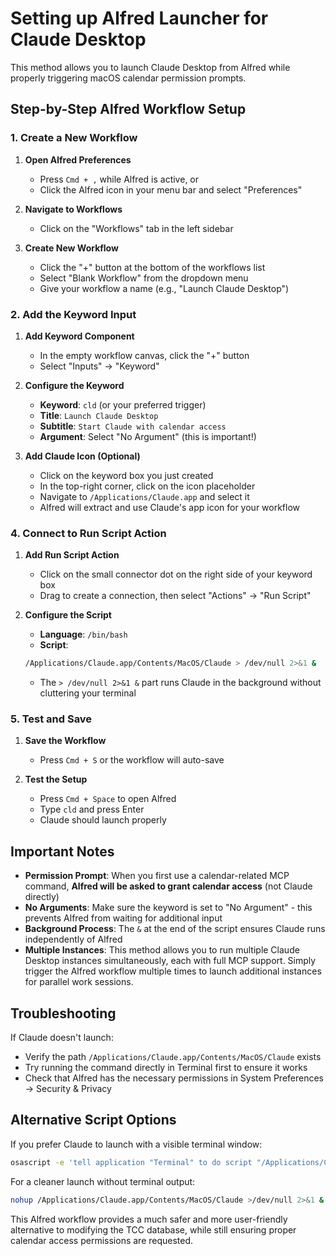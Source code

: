 # Setting up Alfred Launcher for Claude Desktop

This method allows you to launch Claude Desktop from Alfred while properly triggering macOS calendar permission prompts.

## Step-by-Step Alfred Workflow Setup

### 1. Create a New Workflow

1. **Open Alfred Preferences**
   - Press `Cmd + ,` while Alfred is active, or
   - Click the Alfred icon in your menu bar and select "Preferences"

2. **Navigate to Workflows**
   - Click on the "Workflows" tab in the left sidebar

3. **Create New Workflow**
   - Click the "+" button at the bottom of the workflows list
   - Select "Blank Workflow" from the dropdown menu
   - Give your workflow a name (e.g., "Launch Claude Desktop")

### 2. Add the Keyword Input

1. **Add Keyword Component**
   - In the empty workflow canvas, click the "+" button
   - Select "Inputs" → "Keyword"

2. **Configure the Keyword**
   - **Keyword**: `cld` (or your preferred trigger)
   - **Title**: `Launch Claude Desktop`
   - **Subtitle**: `Start Claude with calendar access`
   - **Argument**: Select "No Argument" (this is important!)

3. **Add Claude Icon (Optional)**
   - Click on the keyword box you just created
   - In the top-right corner, click on the icon placeholder
   - Navigate to `/Applications/Claude.app` and select it
   - Alfred will extract and use Claude's app icon for your workflow

### 4. Connect to Run Script Action

1. **Add Run Script Action**
   - Click on the small connector dot on the right side of your keyword box
   - Drag to create a connection, then select "Actions" → "Run Script"

2. **Configure the Script**
   - **Language**: `/bin/bash`
   - **Script**: 
   ```bash
   /Applications/Claude.app/Contents/MacOS/Claude > /dev/null 2>&1 &
   ```
   - The `> /dev/null 2>&1 &` part runs Claude in the background without cluttering your terminal

### 5. Test and Save

1. **Save the Workflow**
   - Press `Cmd + S` or the workflow will auto-save

2. **Test the Setup**
   - Press `Cmd + Space` to open Alfred
   - Type `cld` and press Enter
   - Claude should launch properly

## Important Notes

- **Permission Prompt**: When you first use a calendar-related MCP command, **Alfred will be asked to grant calendar access** (not Claude directly)
- **No Arguments**: Make sure the keyword is set to "No Argument" - this prevents Alfred from waiting for additional input
- **Background Process**: The `&` at the end of the script ensures Claude runs independently of Alfred
- **Multiple Instances**: This method allows you to run multiple Claude Desktop instances simultaneously, each with full MCP support. Simply trigger the Alfred workflow multiple times to launch additional instances for parallel work sessions.

## Troubleshooting

If Claude doesn't launch:
- Verify the path `/Applications/Claude.app/Contents/MacOS/Claude` exists
- Try running the command directly in Terminal first to ensure it works
- Check that Alfred has the necessary permissions in System Preferences → Security & Privacy

## Alternative Script Options

If you prefer Claude to launch with a visible terminal window:
```bash
osascript -e 'tell application "Terminal" to do script "/Applications/Claude.app/Contents/MacOS/Claude"'
```

For a cleaner launch without terminal output:
```bash
nohup /Applications/Claude.app/Contents/MacOS/Claude >/dev/null 2>&1 &
```

This Alfred workflow provides a much safer and more user-friendly alternative to modifying the TCC database, while still ensuring proper calendar access permissions are requested.